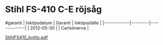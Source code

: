 # Stihl FS-410 C-E röjsåg

#garanti
| Inköpsdatum | Garanti | Inköpsställe |
|-------------|---------|--------------|
| 2012-05-30  |         | Carlsönerna  |

[StihlFS410_kvitto.pdf](Stihl%20FS-410%20C-E%20r%C3%B6js%C3%A5g/StihlFS410_kvitto.pdf)<!-- {"embed":"true", "preview":"true"} -->